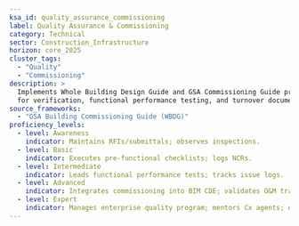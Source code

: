 ```yaml
---
ksa_id: quality_assurance_commissioning
label: Quality Assurance & Commissioning
category: Technical
sector: Construction_Infrastructure
horizon: core_2025
cluster_tags:
  - "Quality"
  - "Commissioning"
description: >
  Implements Whole Building Design Guide and GSA Commissioning Guide processes
  for verification, functional performance testing, and turnover documentation.
source_frameworks:
  - "GSA Building Commissioning Guide (WBDG)"
proficiency_levels:
  - level: Awareness
    indicator: Maintains RFIs/submittals; observes inspections.
  - level: Basic
    indicator: Executes pre-functional checklists; logs NCRs.
  - level: Intermediate
    indicator: Leads functional performance tests; tracks issue logs.
  - level: Advanced
    indicator: Integrates commissioning into BIM CDE; validates O&M training.
  - level: Expert
    indicator: Manages enterprise quality program; mentors Cx agents; drives continuous turnover improvements.
---
```

